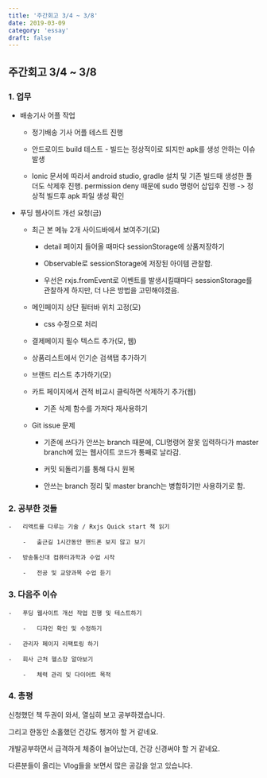 ```yaml
---
title: '주간회고 3/4 ~ 3/8'
date: 2019-03-09
category: 'essay'
draft: false
---
```


## 주간회고 3/4 ~ 3/8

### 1. 업무

- 배송기사 어플 작업

  - 정기배송 기사 어플 테스트 진행

  - 안드로이드 build 테스트 - 빌드는 정상적이로 되지만 apk를 생성 안하는 이슈 발생

  - Ionic 문서에 따라서 android studio, gradle 설치 및 기존 빌드때 생성한 폴더도 삭제후 진행. permission deny 때문에 sudo 명령어 삽입후 진행 -> 정상적 빌드후 apk 파일 생성 확인

- 푸딩 웹사이트 개선 요청(금)

  - 최근 본 메뉴 2개 사이드바에서 보여주기(모)

    - detail 페이지 들어올 때마다 sessionStorage에 상품저장하기

    - Observable로 sessionStorage에 저장된 아이템 관찰함.

    - 우선은 rxjs.fromEvent로 이벤트를 발생시킬떄마다 sessionStorage를 관찰하게 하지만, 더 나은 방법을 고민해야겠음.

  - 메인페이지 상단 필터바 위치 고정(모)

    - css 수정으로 처리

  - 결제페이지 필수 텍스트 추가(모, 웹)

  - 상품리스트에서 인기순 검색탭 추가하기

  - 브랜드 리스트 추가하기(모)

  - 카트 페이지에서 견적 비교시 클릭하면 삭제하기 추가(웹)

    - 기존 삭제 함수를 가져다 재사용하기

  - Git issue 문제

    - 기존에 쓰다가 안쓰는 branch 때문에, CLI명령어 잘못 입력하다가 master branch에 있는 웹사이트 코드가 통째로 날라감.

    - 커밋 되돌리기를 통해 다시 원복

    - 안쓰는 branch 정리 및 master branch는 병합하기만 사용하기로 함.

### 2. 공부한 것들

    -   리액트를 다루는 기술 / Rxjs Quick start 책 읽기

        -   출근길 1시간동안 핸드폰 보지 않고 보기

    -   방송통신대 컴퓨터과학과 수업 시작

        -   전공 및 교양과목 수업 듣기

### 3. 다음주 이슈

    -   푸딩 웹사이트 개선 작업 진행 및 테스트하기

        -   디자인 확인 및 수정하기

    -   관리자 페이지 리팩토링 하기

    -   회사 근처 헬스장 알아보기

        -   체력 관리 및 다이어트 목적

### 4. 총평

신청했던 책 두권이 와서, 열심히 보고 공부하겠습니다.

그리고 한동안 소홀했던 건강도 챙겨야 할 거 같네요.

개발공부하면서 급격하게 체중이 늘어났는데, 건강 신경써야 할 거 같네요.

다른분들이 올리는 Vlog들을 보면서 많은 공감을 얻고 있습니다.
